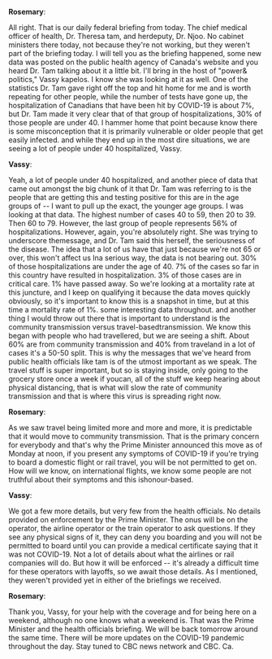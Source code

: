 

**Rosemary**:

All right.
That is our daily federal briefing from today.
The chief medical officer of health, Dr. Theresa tam, and herdeputy, Dr. Njoo.
No cabinet ministers there today, not because they're not working, but they weren't part of the briefing today.
I will tell you as the briefing happened, some new data was posted on the public health agency of Canada's website and you heard Dr. Tam talking about it a little bit.
I'll bring in the host of "power& politics," Vassy kapelos.
I know she was looking at it as well.
One of the statistics Dr. Tam gave right off the top and hit home for me and is worth repeating for other people, while the number of tests have gone up, the hospitalization of Canadians that have been hit by COVID-19 is about 7%, but Dr. Tam made it very clear that of that group of hospitalizations, 30% of those people are under 40. I hammer home that point because know there is some misconception that it is primarily vulnerable or older people that get easily infected.
and while they end up in the most dire situations, we are seeing a lot of people under 40 hospitalized, Vassy.



**Vassy**:

Yeah, a lot of people under 40 hospitalized, and another piece of data that came out amongst the big chunk of it that Dr. Tam was referring to is the people that are getting this and testing positive for this are in the age groups of -- I want to pull up the exact, the younger age groups.
I was looking at that data.
The highest number of cases 40 to 59, then 20 to 39. Then 60 to 79. However, the last group of people represents 56% of hospitalizations.
However, again, you're absolutely right.
She was trying to underscore themessage, and Dr. Tam said this herself, the seriousness of the disease.
The idea that a lot of us have that just because we're not 65 or over, this won't affect us Ina serious way, the data is not bearing out.
30% of those hospitalizations are under the age of 40. 7% of the cases so far in this country have resulted in hospitalization.
3% of those cases are in critical care.
1% have passed away.
So we're looking at a mortality rate at this juncture, and I keep on qualifying it because the data moves quickly obviously, so it's important to know this is a snapshot in time, but at this time a mortality rate of 1%. some interesting data throughout.
and another thing I would throw out there that is important to understand is the community transmission versus travel-basedtransmission.
We know this began with people who had travellered, but we are seeing a shift.
About 60% are from community transmission and 40% from traveland in a lot of cases it's a 50-50 split.
This is why the messages that we've heard from public health officials like tam is of the utmost important as we speak.
The travel stuff is super important, but so is staying inside, only going to the grocery store once a week if youcan, all of the stuff we keep hearing about physical distancing, that is what will slow the rate of community transmission and that is where this virus is spreading right now.



**Rosemary**:

As we saw travel being limited more and more and more, it is predictable that it would move to community transmission.
That is the primary concern for everybody and that's why the Prime Minister announced this move as of Monday at noon, if you present any symptoms of COVID-19 if you're trying to board a domestic flight or rail travel, you will be not permitted to get on. How will we know, on international flights, we know some people are not truthful about their symptoms and this ishonour-based.



**Vassy**:

We got a few more details, but very few from the health officials.
No details provided on enforcement by the Prime Minister.
The onus will be on the operator, the airline operator or the train operator to ask questions.
If they see any physical signs of it, they can deny you boarding and you will not be permitted to board until you can provide a medical certificate saying that it was not COVID-19. Not a lot of details about what the airlines or rail companies will do. But how it will be enforced -- it's already a difficult time for these operators with layoffs, so we await those details.
As I mentioned, they weren't provided yet in either of the briefings we received.



**Rosemary**:

Thank you, Vassy, for your help with the coverage and for being here on a weekend, although no one knows what a weekend is. That was the Prime Minister and the health officials briefing.
We will be back tomorrow around the same time.
There will be more updates on the COVID-19 pandemic throughout the day.
Stay tuned to CBC news network and CBC.
Ca.
